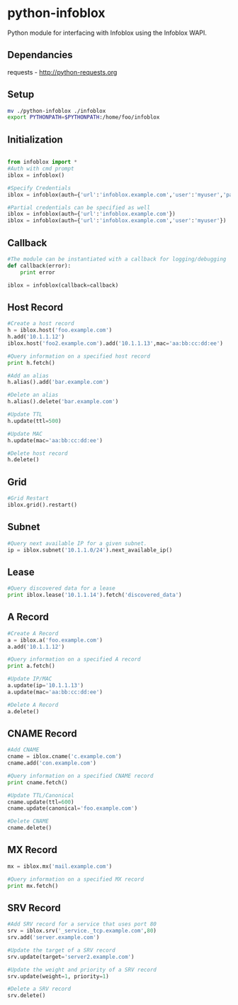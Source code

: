 python-infoblox
====
Python module for interfacing with Infoblox using the Infoblox WAPI.

Dependancies
----
requests - http://python-requests.org

Setup
----
```bash
mv ./python-infoblox ./infoblox
export PYTHONPATH=$PYTHONPATH:/home/foo/infoblox
```
Initialization
----
```python

from infoblox import *
#Auth with cmd prompt
iblox = infoblox()

#Specify Credentials
iblox = infoblox(auth={'url':'infoblox.example.com','user':'myuser','passwd':'Secret123'})

#Partial credentials can be specified as well
iblox = infoblox(auth={'url':'infoblox.example.com'})
iblox = infoblox(auth={'url':'infoblox.example.com','user':'myuser'})
```
Callback
----
```python
#The module can be instantiated with a callback for logging/debugging
def callback(error):
    print error

iblox = infoblox(callback=callback)
```
Host Record 
----
```python
#Create a host record
h = iblox.host('foo.example.com')
h.add('10.1.1.12')
iblox.host('foo2.example.com').add('10.1.1.13',mac='aa:bb:cc:dd:ee')

#Query information on a specified host record
print h.fetch()

#Add an alias
h.alias().add('bar.example.com')

#Delete an alias
h.alias().delete('bar.example.com')

#Update TTL
h.update(ttl=500)

#Update MAC
h.update(mac='aa:bb:cc:dd:ee')

#Delete host record
h.delete()
```
Grid
----
```python
#Grid Restart
iblox.grid().restart()
```
Subnet
----
```python
#Query next available IP for a given subnet.
ip = iblox.subnet('10.1.1.0/24').next_available_ip()
```
Lease
----
```python
#Query discovered data for a lease
print iblox.lease('10.1.1.14').fetch('discovered_data')
```
A Record
----
```python
#Create A Record
a = iblox.a('foo.example.com')
a.add('10.1.1.12')

#Query information on a specified A record
print a.fetch()

#Update IP/MAC
a.update(ip='10.1.1.13')
a.update(mac='aa:bb:cc:dd:ee')

#Delete A Record
a.delete()
```
CNAME Record
----
```python
#Add CNAME
cname = iblox.cname('c.example.com')
cname.add('con.example.com')

#Query information on a specified CNAME record
print cname.fetch()

#Update TTL/Canonical
cname.update(ttl=600)
cname.update(canonical='foo.example.com')

#Delete CNAME
cname.delete()
```
MX Record
----
```python
mx = iblox.mx('mail.example.com')

#Query information on a specified MX record
print mx.fetch()
```
SRV Record
----
```python
#Add SRV record for a service that uses port 80
srv = iblox.srv('_service._tcp.example.com',80)
srv.add('server.example.com')

#Update the target of a SRV record
srv.update(target='server2.example.com')

#Update the weight and priority of a SRV record
srv.update(weight=1, priority=1)

#Delete a SRV record
srv.delete()
```
